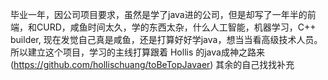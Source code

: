 毕业一年，因公司项目要求，虽然是学了java进的公司，但是却写了一年半的前端，和CURD，咸鱼时间太久，学的东西太杂，什么人工智能，机器学习，C++ builder, 现在发觉自己真是咸鱼，还是打算好好学java，想当当看高级技术人员。
所以建立这个项目，学习的主线打算跟着 Hollis 的java成神之路来(https://github.com/hollischuang/toBeTopJavaer)
其余的自己找找补充
